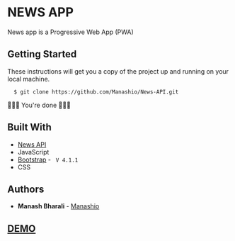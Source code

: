 # NEWS APP
News app is a Progressive Web App (PWA)

## Getting Started

These instructions will get you a copy of the project up and running on your local machine.


```
  $ git clone https://github.com/Manashio/News-API.git
```
 :tada::tada::tada: You're done :tada::tada::tada: 

## Built With


* [News API](https://manashio.github.io)
* JavaScript 
* [Bootstrap](https://getbootstrap.com)  - ``` V 4.1.1``` 
* CSS 



## Authors

* **Manash Bharali** - [Manashio](https://manashio.github.io)


## [DEMO](https://newsapp01.netlify.com) 



